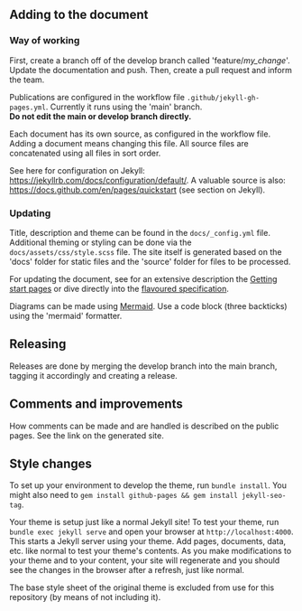 ## Adding to the document

### Way of working

First, create a branch off of the develop branch called 'feature/*my_change*'.
Update the documentation and push. Then, create a pull request and inform the team.

Publications are configured in the workflow file `.github/jekyll-gh-pages.yml`. Currently it runs using the 'main' branch.  
**Do not edit the main or develop branch directly.**

Each document has its own source, as configured in the workflow file. Adding a document means changing this file.
All source files are concatenated using all files in sort order.

See here for configuration on Jekyll: https://jekyllrb.com/docs/configuration/default/. 
A valuable source is also: https://docs.github.com/en/pages/quickstart (see section on Jekyll).

### Updating

Title, description and theme can be found in the `docs/_config.yml` file. Additional theming or styling can be done via the
`docs/assets/css/style.scss` file.
The site itself is generated based on the 'docs' folder for static files and the 'source' folder for files to be processed.

For updating the document, see for an extensive description the [Getting start pages](https://docs.github.com/en/get-started/writing-on-github/getting-started-with-writing-and-formatting-on-github/quickstart-for-writing-on-github) or dive directly into the [flavoured specification](https://github.github.com/gfm/).

Diagrams can be made using [Mermaid](https://mermaid.js.org/syntax/flowchart.html). Use a code block (three backticks) using the 'mermaid' formatter.

## Releasing

Releases are done by merging the develop branch into the main branch, tagging it accordingly and creating a release.

## Comments and improvements

How comments can be made and are handled is described on the public pages. See the link on the generated site.

## Style changes

To set up your environment to develop the theme, run `bundle install`. You might also need to `gem install github-pages && gem install jekyll-seo-tag`.

Your theme is setup just like a normal Jekyll site! To test your theme, run `bundle exec jekyll serve` and open your browser at `http://localhost:4000`. This starts a Jekyll server using your theme. Add pages, documents, data, etc. like normal to test your theme's contents. As you make modifications to your theme and to your content, your site will regenerate and you should see the changes in the browser after a refresh, just like normal.

The base style sheet of the original theme is excluded from use for this repository (by means of not including it).




